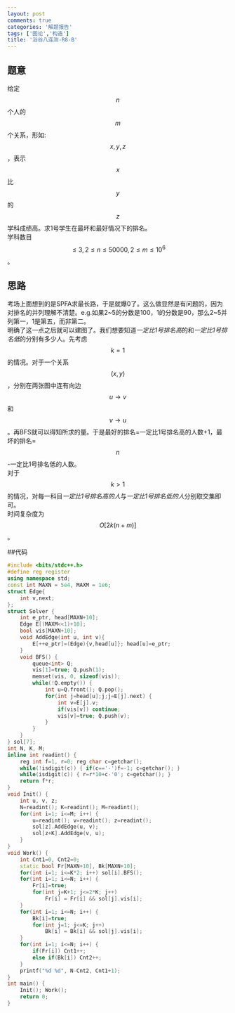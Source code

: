 ```yaml
---
layout: post
comments: true
categories: '解题报告'
tags: ['图论','构造']
title: '浴谷八连测-R8-B'
---
```


## 题意
给定$$n$$个人的$$m$$个关系，形如:$$x, y, z$$，表示$$x$$比$$y$$的$$z$$学科成绩高。求1号学生在最坏和最好情况下的排名。           
学科数目$$\leq 3,2\leq n \leq 50000, 2\leq m \leq 10^6$$。
<!--more-->
## 思路
考场上面想到的是SPFA求最长路，于是就爆0了。这么做显然是有问题的，因为对排名的并列理解不清楚。e.g.如果2~5的分数是100，1的分数是90，那么2~5并列第一，1是第五，而非第二。         
明确了这一点之后就可以建图了。我们想要知道*一定比1号排名高*的和*一定比1号排名低*的分别有多少人。先考虑$$k=1$$的情况。对于一个关系$$(x,y)$$，分别在两张图中连有向边$$u\rightarrow v$$和$$v\rightarrow u$$。再BFS就可以得知所求的量。于是最好的排名=一定比1号排名高的人数+1，最坏的排名=$$n$$-一定比1号排名低的人数。           
对于$$k>1$$的情况，对每一科目*一定比1号排名高的人*与*一定比1号排名低的人*分别取交集即可。         
时间复杂度为$$O[2k(n+m)]$$。

##代码
```cpp
#include <bits/stdc++.h>
#define reg register
using namespace std;
const int MAXN = 5e4, MAXM = 1e6;
struct Edge{
    int v,next;
};
struct Solver {
    int e_ptr, head[MAXN+10];
    Edge E[(MAXM<<1)+10];
    bool vis[MAXN+10];
    void AddEdge(int u, int v){
        E[++e_ptr]=(Edge){v,head[u]}; head[u]=e_ptr;
    }
    void BFS() {
        queue<int> Q; 
        vis[1]=true; Q.push(1); 
        memset(vis, 0, sizeof(vis));
        while(!Q.empty()) {
            int u=Q.front(); Q.pop(); 
            for(int j=head[u];j;j=E[j].next) {
                int v=E[j].v;
                if(vis[v]) continue;
                vis[v]=true; Q.push(v);
            }
        }
    }
} sol[7];
int N, K, M;
inline int readint() {
    reg int f=1, r=0; reg char c=getchar();
    while(!isdigit(c)) { if(c=='-')f=-1; c=getchar(); }
    while(isdigit(c)) { r=r*10+c-'0'; c=getchar(); }
    return f*r;
}
void Init() {
    int u, v, z;
    N=readint(); K=readint(); M=readint();
    for(int i=1; i<=M; i++) {
        u=readint(); v=readint(); z=readint();
        sol[z].AddEdge(u, v);
        sol[z+K].AddEdge(v, u);
    }
}
void Work() {
    int Cnt1=0, Cnt2=0;
    static bool Fr[MAXN+10], Bk[MAXN+10];
    for(int i=1; i<=K*2; i++) sol[i].BFS();
    for(int i=1; i<=N; i++) {
        Fr[i]=true;
        for(int j=K+1; j<=2*K; j++) 
            Fr[i] = Fr[i] && sol[j].vis[i];
    }
    for(int i=1; i<=N; i++) {
        Bk[i]=true;
        for(int j=1; j<=K; j++) 
            Bk[i] = Bk[i] && sol[j].vis[i];
    }
    for(int i=1; i<=N; i++) {
        if(Fr[i]) Cnt1++;
        else if(Bk[i]) Cnt2++;
    }
    printf("%d %d", N-Cnt2, Cnt1+1);
}
int main() {
    Init(); Work();
    return 0;
}
```
